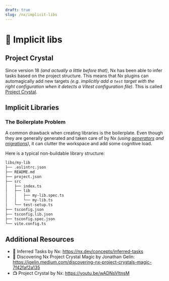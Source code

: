 ```yaml
---
draft: true
slug: /nx/implicit-libs
---
```


# 🚧 Implicit libs

## Project Crystal

Since version 18 _(and actually a little before that)_, Nx has been able to infer tasks based on the project structure. This means that Nx plugins can automagically add new targets _(e.g. implicitly add a `test` target with the right configuration when it detects a Vitest configuration file)_. This is called [Project Crystal](https://nx.dev/concepts/inferred-tasks).

## Implicit Libraries

### The Boilerplate Problem

A common drawback when creating libraries is the boilerplate. Even though they are generally generated and taken care of by Nx _(using [generators](../06-glossary.md#generators) and [migrations](../06-glossary.md#migration))_, it can clutter the workspace and add some cognitive load.

Here is a typical non-buildable library structure:

```sh
libs/my-lib
├── .eslintrc.json
├── README.md
├── project.json
├── src
│   ├── index.ts
│   ├── lib
│   │   ├── my-lib.spec.ts
│   │   └── my-lib.ts
│   └── test-setup.ts
├── tsconfig.json
├── tsconfig.lib.json
├── tsconfig.spec.json
└── vite.config.ts
```

## Additional Resources

- 📝 Inferred Tasks by Nx: https://nx.dev/concepts/inferred-tasks
- 📝 Discovering Nx Project Crystal Magic by Jonathan Gelin: https://jgelin.medium.com/discovering-nx-project-crystals-magic-7f42faf2a135
- 📺 Project Crystal by Nx: https://youtu.be/wADNsVItnsM
